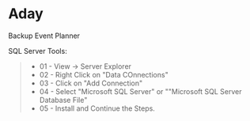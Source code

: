 # Aday
 Backup Event Planner

SQL Server Tools:
> + 01 - View -> Server Explorer
> + 02 - Right Click on "Data COnnections" 
> + 03 - Click on "Add Connection"
> + 04 - Select "Microsoft SQL Server" or ""Microsoft SQL Server Database File"
> + 05 - Install and Continue the Steps.
